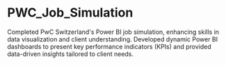 # PWC_Job_Simulation
Completed PwC Switzerland's Power BI job simulation, enhancing skills in data visualization and client understanding. Developed dynamic Power BI dashboards to present key performance indicators (KPIs) and provided data-driven insights tailored to client needs. 
